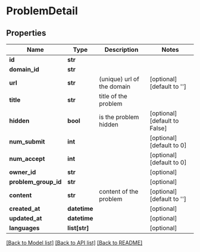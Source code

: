 # ProblemDetail

## Properties
Name | Type | Description | Notes
------------ | ------------- | ------------- | -------------
**id** | **str** |  | 
**domain_id** | **str** |  | 
**url** | **str** | (unique) url of the domain | [optional] [default to '']
**title** | **str** | title of the problem | 
**hidden** | **bool** | is the problem hidden | [optional] [default to False]
**num_submit** | **int** |  | [optional] [default to 0]
**num_accept** | **int** |  | [optional] [default to 0]
**owner_id** | **str** |  | [optional] 
**problem_group_id** | **str** |  | [optional] 
**content** | **str** | content of the problem | [optional] [default to '']
**created_at** | **datetime** |  | [optional] 
**updated_at** | **datetime** |  | [optional] 
**languages** | **list[str]** |  | [optional] 

[[Back to Model list]](../README.md#documentation-for-models) [[Back to API list]](../README.md#documentation-for-api-endpoints) [[Back to README]](../README.md)

